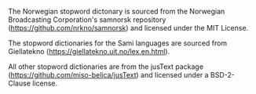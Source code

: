 The Norwegian stopword dictonary is sourced from the Norwegian Broadcasting Corporation's samnorsk repository (https://github.com/nrkno/samnorsk) and licensed under the MIT License.

The stopword dictionaries for the Sami languages are sourced from Giellatekno (https://giellatekno.uit.no/lex.en.html).

All other stopword dictionaries are from the jusText package (https://github.com/miso-belica/jusText) and licensed under a BSD-2-Clause license.